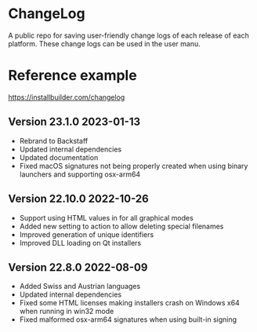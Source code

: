 # ChangeLog
A public repo for saving user-friendly change logs of each release of each platform.
These change logs can be used in the user manu.


# Reference example
https://installbuilder.com/changelog

## Version 23.1.0 2023-01-13
- Rebrand to Backstaff
- Updated internal dependencies
- Updated documentation
- Fixed macOS signatures not being properly created when using binary launchers and supporting osx-arm64

## Version 22.10.0 2022-10-26
- Support using HTML values in <infoParameter> for all graphical modes
- Added new <enableGlobMatching> setting to <deleteFile> action to allow deleting special filenames
- Improved generation of unique identifiers
- Improved DLL loading on Qt installers

## Version 22.8.0 2022-08-09
- Added Swiss and Austrian languages
- Updated internal dependencies
- Fixed some HTML licenses making installers crash on Windows x64 when running in win32 mode
- Fixed malformed osx-arm64 signatures when using built-in signing